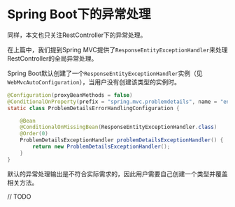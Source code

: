 # Spring Boot下的异常处理

同样，本文也只关注RestController下的异常处理。

在上篇中，我们提到Spring MVC提供了`ResponseEntityExceptionHandler`来处理RestController的全局异常处理。

Spring Boot默认创建了一个`ResponseEntityExceptionHandler`实例（见`WebMvcAutoConfiguration`），当用户没有创建该类型的实例时。

```java
@Configuration(proxyBeanMethods = false)
@ConditionalOnProperty(prefix = "spring.mvc.problemdetails", name = "enabled", havingValue = "true")
static class ProblemDetailsErrorHandlingConfiguration {

    @Bean
    @ConditionalOnMissingBean(ResponseEntityExceptionHandler.class)
    @Order(0)
    ProblemDetailsExceptionHandler problemDetailsExceptionHandler() {
        return new ProblemDetailsExceptionHandler();
    }
}
```

默认的异常处理输出是不符合实际需求的，因此用户需要自己创建一个类型并覆盖相关方法。

// TODO
